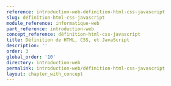 ```yaml
---
reference: introduction-web-définition-html-css-javascript
slug: définition-html-css-javascript
module_reference: informatique-web
part_reference: introduction-web
concept_reference: définition-html-css-javascript
title: Définition de HTML, CSS, et JavaScript
description: ''
order: 3
global_order: '10'
directory: introduction-web
permalink: introduction-web/définition-html-css-javascript
layout: chapter_with_concept
---
```

